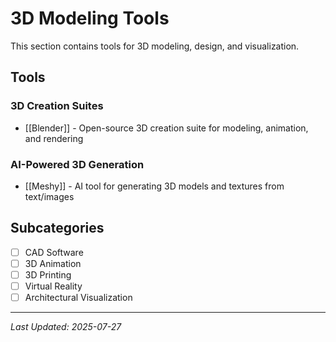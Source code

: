 # 3D Modeling Tools

This section contains tools for 3D modeling, design, and visualization.

## Tools

### 3D Creation Suites
- [[Blender]] - Open-source 3D creation suite for modeling, animation, and rendering

### AI-Powered 3D Generation
- [[Meshy]] - AI tool for generating 3D models and textures from text/images

## Subcategories
- [ ] CAD Software
- [ ] 3D Animation
- [ ] 3D Printing
- [ ] Virtual Reality
- [ ] Architectural Visualization

---

*Last Updated: 2025-07-27*